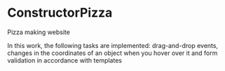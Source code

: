 # ConstructorPizza
Pizza making website

In this work, the following tasks are implemented: drag-and-drop events, changes in the coordinates of an object when you hover over it and form validation in accordance with templates
